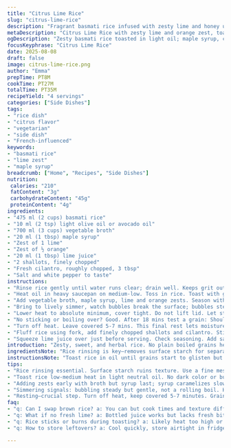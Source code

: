 ```yaml
---
title: "Citrus Lime Rice"
slug: "citrus-lime-rice"
description: "Fragrant basmati rice infused with zesty lime and honey undertones. Cooked in spiced vegetable broth for depth. Shallots replace onions for a milder sweetness. Fresh cilantro swaps green onions for an herbal burst. Citrus twist with orange zest added alongside lime. Light oil for toasting brings nuttiness without browning. Balance of sweet, sour, and savory in a simple side. Flexible technique focused on sensory cues, not rigid timing. Adaptable to glutenfree, dairyfree needs. Substitutions for broth and sweeteners noted. Texture tacky but separate grains. Herbal brightness and citrus aroma complete dish."
metaDescription: "Citrus Lime Rice with zesty lime and orange zest, toasted basmati in light oil; maple syrup for subtle sweet. Fresh herbs stirred last for bright herb aroma."
ogDescription: "Zesty basmati rice toasted in light oil; maple syrup, citrus zests bring punch. Fresh shallots and cilantro folded in last keep herbs vibrant. Great side for grilled fare."
focusKeyphrase: "Citrus Lime Rice"
date: 2025-08-08
draft: false
image: citrus-lime-rice.png
author: "Emma"
prepTime: PT8M
cookTime: PT27M
totalTime: PT35M
recipeYield: "4 servings"
categories: ["Side Dishes"]
tags:
- "rice dish"
- "citrus flavor"
- "vegetarian"
- "side dish"
- "French-influenced"
keywords:
- "basmati rice"
- "lime zest"
- "maple syrup"
breadcrumb: ["Home", "Recipes", "Side Dishes"]
nutrition: 
 calories: "210"
 fatContent: "3g"
 carbohydrateContent: "45g"
 proteinContent: "4g"
ingredients:
- "475 ml (2 cups) basmati rice"
- "10 ml (2 tsp) light olive oil or avocado oil"
- "700 ml (3 cups) vegetable broth"
- "20 ml (1 tbsp) maple syrup"
- "Zest of 1 lime"
- "Zest of ½ orange"
- "20 ml (1 tbsp) lime juice"
- "2 shallots, finely chopped"
- "Fresh cilantro, roughly chopped, 3 tbsp"
- "Salt and white pepper to taste"
instructions:
- "Rinse rice gently until water runs clear; drain well. Keeps grit out, stops clumping."
- "Heat oil in heavy saucepan on medium-low. Toss in rice. Toast with gentle stirring, just until grains start to shimmer, no color yet, about 3 mins. You want nutty aroma but no burn."
- "Add vegetable broth, maple syrup, lime and orange zests. Season with salt and white pepper sparingly; broth may be salty."
- "Bring to lively simmer, watch bubbles break the surface; bubbles steady but gentle."
- "Lower heat to absolute minimum, cover tight. Do not lift lid. Let steam quietly, 18 to 22 mins depending on stovetop quirks. Early steam smells sweet-citrus."
- "No sticking or boiling over? Good. After 18 mins test a grain: Should be tender but with bite, no crunch or mush."
- "Turn off heat. Leave covered 5-7 mins. This final rest lets moisture redistribute evenly. Grain texture improves here."
- "Fluff rice using fork, add finely chopped shallots and cilantro. Stir through. The herb oils wake up the rice cold or warm."
- "Squeeze lime juice over just before serving. Check seasoning. Add salt or white pepper cautiously; herbs add fresh bite. Serve alongside grilled fish or roasted veggies."
introduction: "Zesty, sweet, and herbal rice. No plain boiled grains here. Toasting adds depth, maple syrup replaces honey for a subtler sweetness that caramelizes gently during cooking. Using vegetable broth avoids chicken’s richness, letting citrus shine. Ran this once without zest—flat and boring. Added orange zest on second go to lift the whole dish. Fresh cilantro instead of green onions carries brightness, less bite but fresh. Worth noting how oil choice matters; olive oil easily smokes, avocado better at medium temps. Watch for bubbling rhythm; that tells when to drop heat and seal the pot for even cooking. Crucial to leave rice covered after cooking for best texture. Scrimp on time, grains stay hard, too long means sticky mess. You’ll smell light sweet citrus as rice boils—signal to watch carefully. Perfect accompaniment for fish, shellfish or grilled chicken."
ingredientsNote: "Rice rinsing is key—removes surface starch for separate grains, no clumping. Use good-quality basmati; it has ideal grain shape and aroma. Oil needs to be light, not extra virgin olive oil which burns fast. Avocado or neutral oil better for gentle roasting. Swap maple syrup for honey or agave but maple interacts differently under heat, less aggressive caramel profile. Vegetable broth here to avoid meat flavors, but chicken broth ok if preference. Citrus zest freshly grated makes or breaks flavor; dried zests don’t behave same. Shallots milder than onions and add silkiness raw, especially switched in for green onions if you want subtle sweetness. Cilantro fresh, no limp herbs, chopped right before use to keep punchy brightness. Adjust salt after cooking since broth adds salt on its own. White pepper less invasive than black but optional. If no fresh lime, bottled juice okay, but less lively. Orange zest optional but adds complexity. You can swap brown rice but times and texture differ markedly."
instructionsNote: "Toast rice in oil until grains start to glisten but not color. That nutty aroma signals good flavor foundation. Pour in broth and maple syrup alongside citrus zests. Sweet and citrusy flavors marry during simmer, watch for gentle bubbling; if too violent, lowers internal heat and rice cooks unevenly. After covering, leave pot be 18-22 minutes. Resist urge to peek—steam and pressure build gentle cooking environment. Test rice by pressing grain between finger and thumb; tender but firm is goal. Rest covered after cooking ensures even moisture distribution preventing clumps or dryness. Fresh herbs folded in at end preserve brightness without cooking away volatile oils. Lime juice last for punch and balance. Season carefully—maple and broth can add hidden saltiness. This method avoids mush or dry clumps. Tried flipping heat off too early once—rice dried out. Efficiency tip—rinse rice in fine mesh in sink, saves water and time compared to multiple bowls. Can double batch but scale time slightly. No soaking here; soaking leads to stickier rice which I don't want. Technique requires patience, adjusting to stove quirks essential."
tips:
- "Rice rinsing essential. Surface starch ruins texture. Use a fine mesh, rinse until water runs clear. Stops clumps, no grit. Dry well or water slows toast phase."
- "Toast rice low-medium heat in light neutral oil. No dark color or burn. Watch grains shimmer, faint nutty scent. Stay attentive, 2 to 3 minutes max. Avoid extra virgin olive oil here."
- "Adding zests early with broth but syrup last; syrup caramelizes slower, less aggressively. Orange zest optional yet worth the lift if available. Fresh zest always trumps dried—less bitter, more punch."
- "Simmering signals: bubbling steady but gentle, not a rolling boil. Heat down to low immediately when bubbles stabilize. Lid tight, no peeking. Steam builds needed moisture and tenderness evenly."
- "Resting—crucial step. Turn off heat, keep covered 5-7 minutes. Grain moisture redistributes, texture evens out. Fluffy but tacky, separate grains tell you done right—not mush, never dry."
faq:
- "q: Can I swap brown rice? a: You can but cook times and texture differ significantly. Brown rice needs longer simmer and rest to soften. Also water ratio higher. Texture less fluffy, more chewy. Adjust broth quantities accordingly or risk crunch."
- "q: What if no fresh lime? a: Bottled juice works but lacks fresh bite. More sour, less aroma. Sometimes juice stains or gives sharp aftertaste. Add zest from lime if you want aroma without fresh fruit. Alternatively, mild citrus like Meyer lemon."
- "q: Rice sticks or burns during toasting? a: Likely heat too high or oil smoke point too low. Use light oils like avocado or neutral vegetable oils. Stir rice continuously during toast. Lower heat. Toast until grains just shimmer no color change."
- "q: How to store leftovers? a: Cool quickly, store airtight in fridge 3-4 days max. Reheat gently with splash water to loosen grains. Freezing possible but texture suffers, grains clump. Best to consume soon for texture and flavor retention."

---
```

